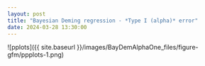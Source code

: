 ```yaml
---
layout: post
title: "Bayesian Deming regression - *Type I (alpha)* error"
date: 2024-03-28 13:30:00
---
```



![pplots]({{ site.baseurl }}/images/BayDemAlphaOne_files/figure-gfm/ppplots-1.png)

